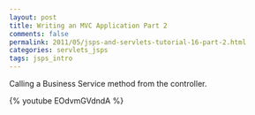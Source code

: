 ```yaml
---           
layout: post
title: Writing an MVC Application Part 2
comments: false
permalink: 2011/05/jsps-and-servlets-tutorial-16-part-2.html
categories: servlets_jsps
tags: jsps_intro
---
```


Calling a Business Service method from the controller.

{% youtube EOdvmGVdndA %}